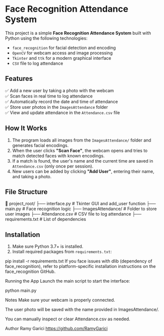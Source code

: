 # Face Recognition Attendance System

This project is a simple **Face Recognition Attendance System** built with Python using the following technologies:
- `face_recognition` for facial detection and encoding
- `OpenCV` for webcam access and image processing
- `Tkinter` and `ttk` for a modern graphical interface
- `CSV` file to log attendance

## Features

✅ Add a new user by taking a photo with the webcam  
✅ Scan faces in real time to log attendance  
✅ Automatically record the date and time of attendance  
✅ Store user photos in the `ImagesAttendance` folder  
✅ View and update attendance in the `Attendance.csv` file

## How It Works

1. The program loads all images from the `ImagesAttendance/` folder and generates facial encodings.
2. When the user clicks **"Scan Face"**, the webcam opens and tries to match detected faces with known encodings.
3. If a match is found, the user's name and the current time are saved in `Attendance.csv` (only once per session).
4. New users can be added by clicking **"Add User"**, entering their name, and taking a photo.

## File Structure

📁 project_root/
├── interface.py # Tkinter GUI and add_user function
├── main.py # Face recognition logic
├── ImagesAttendance/ # Folder to store user images
├── Attendance.csv # CSV file to log attendance
├── requirements.txt # List of dependencies


## Installation

1. Make sure Python 3.7+ is installed.
2. Install required packages from `requirements.txt`:


pip install -r requirements.txt
If you face issues with dlib (dependency of face_recognition), refer to platform-specific installation instructions on the face_recognition GitHub.

Running the App
Launch the main script to start the interface:

python main.py

Notes
Make sure your webcam is properly connected.

The user photo will be saved with the name provided in ImagesAttendance/.

You can manually inspect or clear Attendance.csv as needed.

Author
Ramy Garici
https://github.com/RamyGarici

